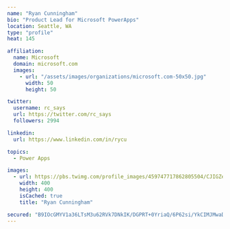 ```yaml
---
name: "Ryan Cunningham"
bio: "Product Lead for Microsoft PowerApps"
location: Seattle, WA
type: "profile"
heat: 145

affiliation:
  name: Microsoft
  domain: microsoft.com
  images:
    - url: "/assets/images/organizations/microsoft.com-50x50.jpg"
      width: 50
      height: 50

twitter:
  username: rc_says
  url: https://twitter.com/rc_says
  followers: 2994

linkedin:
  url: https://www.linkedin.com/in/rycu

topics:
  - Power Apps

images:
  - url: https://pbs.twimg.com/profile_images/459747717862805504/CJIGZejd_400x400.png
    width: 400
    height: 400
    isCached: true
    title: "Ryan Cunningham"

secured: "B9IOcGMYV1a36LTsM3u62RVk7DNkIK/DGPRT+0YriaQ/6P62si/YkCIMJMwaD0Pe2teR2OmhskFVUkg3/Z2eGQbyztuVo6Y3/5/YtsVFxrCHImYDlwPZOcGxzhHYckf01JVE+EdGGoUZSHE9ornZ0OuSQmI3s2KsN6r+8t6hauaPnuCc5W7ZPEytB+0fNa0RMTlCw+5onbCS0HnRYHVzPgOng0/U6A54zyqUbDwS8KYJomJ2TU9M0hfo41k1us7sd3AJsUEYz1e8X7fYQh96YUHSSDm0dt+NsTkQPlDCq68NgcF/ixHNzwwGut6AUcZtHySGzSWLPMmDscyvjOp0JhHiBUwWsoxix+WoRl6Ncixq/V/frxQY7aHnYegHhiK9rASiHN3u3VMeafTu96oOO4oKIw/KG47MQ6Q0Eesg6wo=;wGNH9EY56XdPBEnRFXkYzQ=="
---
```


